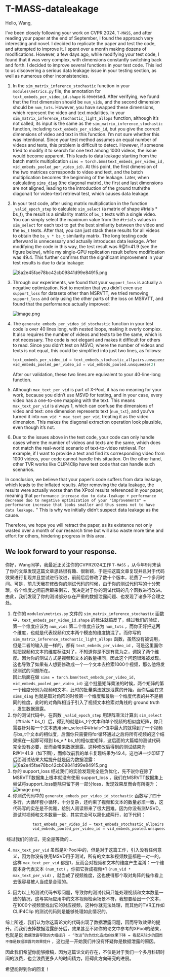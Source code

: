 # T-MASS-dataleakage
Hello, Wang,

I’ve been closely following your work on CVPR 2024, `T-MASS`, and after reading your paper at the end of September, I found the approach very interesting and novel. I decided to replicate the paper and test the code, and attempted to improve it. I spent over a month making dozens of modifications. However, a few days ago, while modifying your test code, I found that it was very complex, with dimensions constantly switching back and forth. I decided to improve several functions in your test code. This led to us discovering a serious data leakage issue in your testing section, as well as numerous other inconsistencies.

1. In the `sim_matrix_inference_stochastic` function in your `modules\metrics.py` file, the annotation for `text_embeds_per_video_id.shape` is reversed. After verifying, we found that the first dimension should be `num_vids`, and the second dimension should be `num_txts`. However, you have swapped these dimensions, which represent the video and text modalities. In your `sim_matrix_inference_stochastic_light_allops` function, although it’s not called, its input is the same as the `sim_matrix_inference_stochastic` function, including `text_embeds_per_video_id`, but you give the correct dimensions of video and text in this function. I’m not sure whether this was intentional. Since your test method assumes an equal number of videos and texts, this problem is difficult to detect. However, if someone tried to modify it to search for one text among 1000 videos, the issue would become apparent. This leads to data leakage starting from the batch matrix multiplication `sims = torch.bmm(text_embeds_per_video_id, vid_embeds_pooled_per_video_id)`. At this point, the first dimension of the two matrices corresponds to video and text, and the batch multiplication becomes the beginning of the leakage. Later, when calculating `sims_diag` (the diagonal matrix), the first and last dimensions are not aligned, leading to the introduction of the ground truth(the diagonal) for video-text retrieval test, which causes data leakage.

2. In your test code, after using matrix multiplication in the function `_valid_epoch_step` to calculate `sim_select` (a matrix of shape #trials * bs_t), the result is a similarity matrix of `bs_t` texts with a single video. You can simply select the maximum value from the `#trials` values in `sim_select` for each text to get the best similarity between the video and the `bs_t` texts. After that, you can just stack these results for all videos to obtain the `bs_v * bs_t` similarity matrix. The long testing code afterward is unnecessary and actually introduces data leakage. After modifying the code in this way, the test result was R@1=41.9 (see the figure below), while my single-GPU replication result before modification was 49.4. This further confirms that the significant improvement in your test results is due to data leakage:

   ![8a2e45fae78bc42cb09841d99e84915.png](https://s2.loli.net/2024/11/06/z2bWS8o6fuy1YVe.png)

3. Through our experiments, we found that your `support_loss` is actually a negative optimization. Not to mention that you didn’t even use `support_loss` for datasets other than MSRVTT, we tried removing `support_loss` and only using the other parts of the loss on MSRVTT, and found that the performance actually improved:

   ![image.png](https://s2.loli.net/2024/11/06/mlVTSLjt92Z8YW6.png)

4. The `generate_embeds_per_video_id_stochastic` function in your test code is over 40 lines long, with nested loops, making it overly complex. It also requires the number of videos and texts to be the same, which is not necessary. The code is not elegant and makes it difficult for others to read. Since you didn’t test on MSVD, where the number of videos and texts is not equal, this could be simplified into just two lines, as follows:

   ```python
   text_embeds_per_video_id = text_embeds_stochastic_allpairs.unsqueeze(2)
   vid_embeds_pooled_per_video_id = vid_embeds_pooled.unsqueeze(2)
   ```

   After our validation, these two lines are equivalent to your 40-line-long function.

5. Although `max_text_per_vid` is part of X-Pool, it has no meaning for your work, because you didn’t use MSVD for testing, and in your case, every video has a one-to-one mapping with the text. This means `max_text_per_vid` is always 1, which can confuse the dimensions of video and text: one dimension represents text (`num_txt`), and you’ve turned it into `num_vid * max_text_per_vid`, treating it as the video dimension. This makes the diagonal extraction operation look plausible, even though it’s not.

6. Due to the issues above in the test code, your code can only handle cases where the number of videos and texts are the same, which does not match the real-world scenario of text-to-video retrieval. For example, if I want to provide a text and find its corresponding video from 1000 videos, your code cannot handle this situation. On the other hand, other TVR works like CLIP4Clip have test code that can handle such scenarios.

In conclusion, we believe that your paper’s code suffers from data leakage, which leads to the inflated results. After removing the data leakage, the results were actually worse than the XPool results referenced in your paper, meaning that `performance increase duo to data-leakage + performance decrease duo to negative optimization of your "improvements" = performance increase that looks smaller and thus seems not to have data leakage.` " This is why we initially didn’t suspect data leakage as the cause.

Therefore, we hope you will retract the paper, as its existence not only wasted over a month of our research time but will also waste more time and effort for others, hindering progress in this area.

We look forward to your response.
---

你好，Wang同学，我最近正关注你的CVPR2024工作 `T-MASS` ，从今年9月末读了你的文章发现这篇文章思路很有趣、很新颖，于是把这篇文章复现并且对于代码效果进行复现并且尝试进行改进，前前后后修改了数十个版本，花费了一个多月时间。可是，前几天我在修改你的测试代码的时候，由于你的测试代码写的十分繁琐，各个维度之间前后颠来倒去，我决定对于你的测试代码的几个函数进行改进。由此，我们发现了你的测试部分存在严重的数据泄露问题、也发现了诸多不合理之处。

1. 在你的 `modules\metrics.py` 文件的 `sim_matrix_inference_stochastic` 函数中，`text_embeds_per_video_id.shape` 的标注就搞反了，经过我们的验证，第一个维度应该为 `num_vids` 第二个维度应该为 `num_txts` ，而你正好把这两个维度，也就是代表视频和文本两个模态的维度搞混了。而你写的 `sim_matrix_inference_stochastic_light_allops` 函数，虽然没有被调用，但是二者的输入是一样的，都有 `text_embeds_per_video_id` ，可是这里面你就把视频和文本的维度标注对了，不知道你是不是有意为之，调换了两个维度。因为你的测试方式是视频和文本的数量相同，因此这个问题很难被发现。这也导致了如果有人想要修改成一个一个文本去检索1000个视频，那么他将发现测试的问题所在。  
   因此后面在做 `sims = torch.bmm(text_embeds_per_video_id, vid_embeds_pooled_per_video_id)` 这个批量矩阵乘法的时候，两个矩阵的第一个维度分别为视频和文本，此时的批量乘法就是泄露的开始。而你后面在求 `sims_diag` 也就是取对角阵的时候第一个维度和最后一个维度代表的并不是相同的维度，此时的对角阵相当于引入了视频文本检索对角线的 ground truth ，发生数据泄露。
2. 你的测试代码中，在函数 `_valid_epoch_step` 用矩阵乘法计算出 `sim_select` （#trials * bs_t）后，得到的就是bs_t个文本和单个视频的相似度矩阵，你只需要针对每一个文本选用sim_select中#trials个值中最大的就得到了一个视频与bs_t个文本的相似度，后面你只需要将for循环通过之后将所有视频的这个结果摞在一起即可得到 bs_v * bs_t的相似度矩阵，这后面的大篇幅的测试代码完全没有必要，反而会带来数据泄露。这种修改后得到的测试结果为R@1=41.9（如下图），而修改前我的单卡复现结果为49.4。这也进一步印证了后面测试结果大幅提升就是因为数据泄露：
   ![8a2e45fae78bc42cb09841d99e84915.png](https://s2.loli.net/2024/11/06/z2bWS8o6fuy1YVe.png)
3. 你的 support_loss 经过我们的实验发现完全是负优化，先不说你在除了MSRVTT数据集上根本就没有使用 support_loss ，我们在MSRVTT数据集上尝试将support_loss删除只留下另一部分loss，发现效果反而会有所提升：
   ![image.png](https://s2.loli.net/2024/11/06/mlVTSLjt92Z8YW6.png)
4. 你测试代码中的 `generate_embeds_per_video_id_stochastic` 函数写了四十多行，大循环套小循环，十分复杂，还约束了视频和文本的数量必须一致，这代码写的实在是不优雅，给别人阅读带来了很大困难。因为你没有测MSVD，测试时视频和文本数量一致，其实完全可以简化成两行，如下代码：

```python
            text_embeds_per_video_id = text_embeds_stochastic_allpairs.unsqueeze(2)
            vid_embeds_pooled_per_video_id = vid_embeds_pooled.unsqueeze(2)
```

​	经过我们的验证，完全是等效的...

4. `max_text_per_vid` 虽然是X-Pool中的，但是对于这篇工作，引入没有任何意义，因为你没有使用MSVD用于测试，所有的文本和视频数量都是一对一的，这样 `max_text_per_vid` 都是1，反而会对视频和文本的维度产生混淆：一个维度本身代表文本 `(num_txt)` ，你把它拆成视频*1 `(num_vid * max_text_per_vid)` ，就当成了视频维度，这也使得那个取对角阵的操作看上去很容易被人当成是合理的。

5. 因为以上的测试代码书写问题，导致你的测试代码只能处理视频和文本数量一致的情况，这与实际应用中的文本视频检索场景不符，我想要给出一个文本，在1000个视频里找出它的对应视频，这种你就无法处理，而其他的TVR工作如 CLIP4Clip 的测试代码则是能够处理如此情况的。

综上所述，我们认为你这篇论文的代码出现了数据泄露问题，因而导致效果的提升。而我们去掉数据泄露部分后，效果甚至不如你的论文中参考的XPool的结果，也就是说 `数据泄露导致的大幅提升 + “改进”的负优化造成的效果下降 = 看起来较少的因而不像是数据泄露的效果提升` ，这也是一开始我们并没有怀疑你是数据泄露的原因。

因此我们希望你能够撤稿，因为这篇论文的存在，不仅是对于我们一个多月科研时间的浪费，也会浪费更多人的时间精力，阻碍此方向研究的进展。

希望能得到你的回复！





